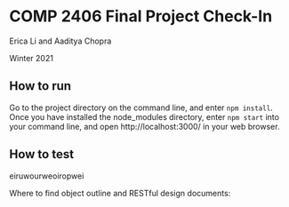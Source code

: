 # COMP 2406 Final Project Check-In
Erica Li and Aaditya Chopra

Winter 2021

## How to run
Go to the project directory on the command line, and enter ```npm install```. Once you have installed the node_modules directory, enter ```npm start``` into your command line, and open http://localhost:3000/ in your web browser.

## How to test
eiruwourweoiropwei

Where to find object outline and RESTful design documents:

